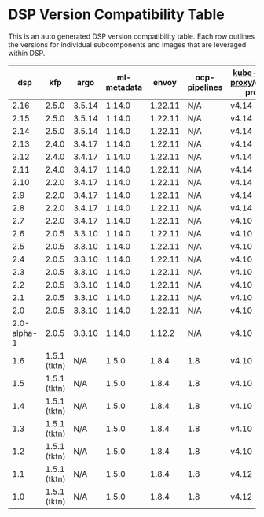 <!--THIS DOC IS AUTO GENERATED-->
# DSP Version Compatibility Table

This is an auto generated DSP version compatibility table.
Each row outlines the versions for individual subcomponents and images that are leveraged within DSP.

| dsp         | kfp          | argo   | ml-metadata | envoy   | ocp-pipelines | [kube-rbac-proxy]/oauth-proxy | mariadb-103 | ubi-minimal | ubi-micro | openshift            |
|-------------|--------------|--------|-------------|---------|---------------|-------------|-------------|-------------|-----------|----------------------|
| 2.16        | 2.5.0        | 3.5.14 | 1.14.0      | 1.22.11 | N/A           | v4.14       | 1           | N/A         | N/A       | 4.16,4.17,4.18,4.19  |
| 2.15        | 2.5.0        | 3.5.14 | 1.14.0      | 1.22.11 | N/A           | v4.14       | 1           | N/A         | N/A       | 4.16,4.17,4.18,4.19  |
| 2.14        | 2.5.0        | 3.5.14 | 1.14.0      | 1.22.11 | N/A           | v4.14       | 1           | N/A         | N/A       | 4.16,4.17,4.18,4.19  |
| 2.13        | 2.4.0        | 3.4.17 | 1.14.0      | 1.22.11 | N/A           | v4.14       | 1           | N/A         | N/A       | 4.16,4.17,4.18,4.19  |
| 2.12        | 2.4.0        | 3.4.17 | 1.14.0      | 1.22.11 | N/A           | v4.14       | 1           | N/A         | N/A       | 4.16,4.17,4.18,4.19  |
| 2.11        | 2.4.0        | 3.4.17 | 1.14.0      | 1.22.11 | N/A           | v4.14       | 1           | N/A         | N/A       | 4.15,4.16,4.17       |
| 2.10        | 2.2.0        | 3.4.17 | 1.14.0      | 1.22.11 | N/A           | v4.14       | 1           | N/A         | N/A       | 4.15,4.16,4.17       |
| 2.9         | 2.2.0        | 3.4.17 | 1.14.0      | 1.22.11 | N/A           | v4.14       | 1           | N/A         | N/A       | 4.15,4.16,4.17       |
| 2.8         | 2.2.0        | 3.4.17 | 1.14.0      | 1.22.11 | N/A           | v4.14       | 1           | N/A         | N/A       | 4.15,4.16,4.17       |
| 2.7         | 2.2.0        | 3.4.17 | 1.14.0      | 1.22.11 | N/A           | v4.10       | 1           | N/A         | N/A       | 4.15,4.16,4.17       |
| 2.6         | 2.0.5        | 3.3.10 | 1.14.0      | 1.22.11 | N/A           | v4.10       | 1           | N/A         | N/A       | 4.14,4.15,4.16       |
| 2.5         | 2.0.5        | 3.3.10 | 1.14.0      | 1.22.11 | N/A           | v4.10       | 1           | N/A         | N/A       | 4.14,4.15,4.16       |
| 2.4         | 2.0.5        | 3.3.10 | 1.14.0      | 1.22.11 | N/A           | v4.10       | 1           | N/A         | N/A       | 4.14,4.15,4.16       |
| 2.3         | 2.0.5        | 3.3.10 | 1.14.0      | 1.22.11 | N/A           | v4.10       | 1           | N/A         | N/A       | 4.13,4.14,4.15       |
| 2.2         | 2.0.5        | 3.3.10 | 1.14.0      | 1.22.11 | N/A           | v4.10       | 1           | N/A         | N/A       | 4.13,4.14,4.15       |
| 2.1         | 2.0.5        | 3.3.10 | 1.14.0      | 1.22.11 | N/A           | v4.10       | 1           | N/A         | N/A       | 4.13,4.14,4.15       |
| 2.0         | 2.0.5        | 3.3.10 | 1.14.0      | 1.22.11 | N/A           | v4.10       | 1           | N/A         | N/A       | 4.12,4.13,4.14       |
| 2.0-alpha-1 | 2.0.5        | 3.3.10 | 1.14.0      | 1.12.2  | N/A           | v4.10       | 1           | N/A         | N/A       | 4.12,4.13,4.14       |
| 1.6         | 1.5.1 (tktn) | N/A    | 1.5.0       | 1.8.4   | 1.8           | v4.10       | 1           | 8.8         | 8.8       | 4.11,4.12,4.13       |
| 1.5         | 1.5.1 (tktn) | N/A    | 1.5.0       | 1.8.4   | 1.8           | v4.10       | 1           | 8.8         | 8.8       | 4.11,4.12,4.13       |
| 1.4         | 1.5.1 (tktn) | N/A    | 1.5.0       | 1.8.4   | 1.8           | v4.10       | 1           | 8.8         | 8.8       | 4.11,4.12,4.13       |
| 1.3         | 1.5.1 (tktn) | N/A    | 1.5.0       | 1.8.4   | 1.8           | v4.10       | 1           | 8.8         | 8.8       | 4.10,4.11,4.12       |
| 1.2         | 1.5.1 (tktn) | N/A    | 1.5.0       | 1.8.4   | 1.8           | v4.10       | 1           | 8.8         | 8.8       | 4.10,4.11,4.12       |
| 1.1         | 1.5.1 (tktn) | N/A    | 1.5.0       | 1.8.4   | 1.8           | v4.12       | 1           | 8.8         | 8.8       | 4.10,4.11,4.12       |
| 1.0         | 1.5.1 (tktn) | N/A    | 1.5.0       | 1.8.4   | 1.8           | v4.12       | 1           | 8.8         | 8.8       | 4.10,4.11,4.12       |



[ml-metadata]: https://github.com/opendatahub-io/data-science-pipelines/blob/master/third-party/ml-metadata/Dockerfile#L15
[envoy]: https://github.com/opendatahub-io/data-science-pipelines/blob/master/third-party/metadata_envoy/Dockerfile#L15
[kube-rbac-proxy]: https://catalog.redhat.com/en/software/containers/openshift4/ose-kube-rbac-proxy-rhel9/652809a5244cb343fb4a4b66
[mariaDB]: https://catalog.redhat.com/software/containers/rhel8/mariadb-103/5ba0acf2d70cc57b0d1d9e78
[ubi-minimal]: https://catalog.redhat.com/software/containers/ubi8/ubi-minimal/5c359a62bed8bd75a2c3fba8?architecture=amd64&tag=8.8
[ubi-micro]: https://catalog.redhat.com/software/containers/ubi8-micro/601a84aadd19c7786c47c8ea?architecture=amd64&tag=8.8
